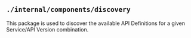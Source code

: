## `./internal/components/discovery`

This package is used to discover the available API Definitions for a given Service/API Version combination.